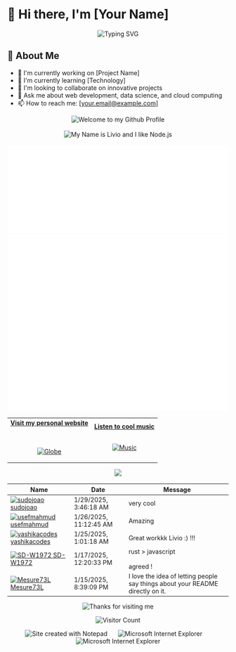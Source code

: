 # 👋 Hi there, I'm [Your Name]

<div align="center">
  <img src="https://readme-typing-svg.demolab.com?font=Fira+Code&duration=3000&pause=1000&center=true&vCenter=true&width=435&lines=Full+Stack+Developer;Data+Scientist;Open+Source+Enthusiast" alt="Typing SVG" />
</div>

## 🚀 About Me
- 🔭 I'm currently working on [Project Name]
- 🌱 I'm currently learning [Technology]
- 👯 I'm looking to collaborate on innovative projects
- 💬 Ask me about web development, data science, and cloud computing
- 📫 How to reach me: [your.email@example.com]

<!-- "Hero" Header -->
<div align="center">
  <img src="https://github.com/BrunnerLivio/brunnerlivio/blob/master/images/welcome.png?raw=true" style="max-width: 100%;" alt="Welcome to my Github Profile" />
  <br />
  <br />
  <img height="50" alt="My Name is Livio and I like Node.js" src="images/personal_note.svg" />
  <br />
  <br />

</div>
<div>
  <img height="200" src="https://github.com/BrunnerLivio/brunnerlivio/blob/master/images/personal_note.svg?raw=true" alt="My Name is Livio and I like Node.js" />
</div>

<div>
  <img height="400px" src="https://github.com/BrunnerLivio/brunnerlivio/blob/master/images/personal_note.svg?raw=true" alt="My Name is Livio and I like Node.js" />
</div>
<!-- Social -->
<table width="100%" align="center">
<tr>
<td align="center">
<a href="https://brunnerliv.io">
<strong>Visit my personal website </strong>
<br />
<br />
<br />

<p>

<img alt="Globe" height="80" src="images/globe.gif">
</a>
</p>

</td>


<td align="center">
<a href="https://www.youtube.com/watch?v=3YxaaGgTQYM&ab_channel=EvanescenceVEVO">
<strong>Listen to cool music</strong>
<br />
<br />


<p>
<img height="100" alt="Music" src="images/music.gif"> 
</a>
</p>

</td>
</tr>
</table>

<div align="center">
<a href="https://github.com/BrunnerLivio/brunnerlivio/issues/62#issuecomment-new"><img src="images/guestbook.svg"></a> 
</div>

<!-- Guestbook -->
| Name | Date | Message |
|---|---|---|
| <a href="https://github.com/sudojoao"><img width="24" src="https://avatars.githubusercontent.com/u/162704766?s=24&u=3e86b664f79343e05d087196302d60013beadea1&v=4" alt="sudojoao" /> sudojoao</a> |1/29/2025, 3:46:18 AM|very cool|
| <a href="https://github.com/usefmahmud"><img width="24" src="https://avatars.githubusercontent.com/u/129234471?s=24&u=298677447c3161407de316a54ee02923ab558bcc&v=4" alt="usefmahmud" /> usefmahmud</a> |1/26/2025, 11:12:45 AM|Amazing|
| <a href="https://github.com/yashikacodes"><img width="24" src="https://avatars.githubusercontent.com/u/133915106?s=24&u=6c272318e800ffa334bca7a72ccdd0c9e0a20c97&v=4" alt="yashikacodes" /> yashikacodes</a> |1/25/2025, 1:01:18 AM|Great workkk Livio :) !!!|
| <a href="https://github.com/SD-W1972"><img width="24" src="https://avatars.githubusercontent.com/u/93013194?s=24&u=e1679b57f898b987a356ffcd3f50223282c75d8d&v=4" alt="SD-W1972" /> SD-W1972</a> |1/17/2025, 12:20:33 PM|rust > javascript<br /><br />agreed !|
| <a href="https://github.com/Mesure73L"><img width="24" src="https://avatars.githubusercontent.com/u/115181664?s=24&u=52c15a26ccf77f1ddae42fb83130563c38837caa&v=4" alt="Mesure73L" /> Mesure73L</a> |1/15/2025, 8:39:09 PM|I love the idea of letting people say things about your README directly on it.|
<!-- /Guestbook -->

<!-- Footer -->

<div align="center">

<img height="120" alt="Thanks for visiting me" width="100%" src="https://raw.githubusercontent.com/BrunnerLivio/brunnerlivio/master/images/marquee.svg" />
<br />

![Visitor Count](https://profile-counter.glitch.me/brunnerlivio/count.svg)


<img src="https://raw.githubusercontent.com/BrunnerLivio/brunnerlivio/master/images/notepad.gif" alt="Site created with Notepad" height="30" />
<!-- "margin-right: whatever;" -->
<span>&nbsp;&nbsp;&nbsp;&nbsp;</span>  
<img src="https://raw.githubusercontent.com/BrunnerLivio/brunnerlivio/master/images/ie_logo.gif" alt="Microsoft Internet Explorer" />
<span>&nbsp;&nbsp;&nbsp;&nbsp;</span>  
<img src="https://raw.githubusercontent.com/BrunnerLivio/brunnerlivio/master/images/noframes.gif" alt="Microsoft Internet Explorer" />

</div>